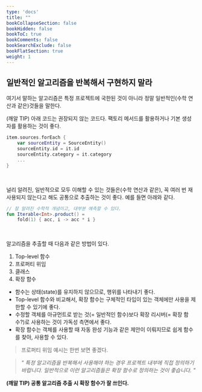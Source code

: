 ```yaml
---
type: 'docs'
title: ""
bookCollapseSection: false
bookHidden: false
bookToC: true
bookComments: false
bookSearchExclude: false
bookFlatSection: true
weight: 1
---
```


## 일반적인 알고리즘을 반복해서 구현하지 말라

여기서 말하는 알고리즘은 특정 프로젝트에 국한된 것이 아니라 정말 일반적인(수학 연산과 같은)것들을 말한다.

(깨알 TIP) 아래 코드는 권장되지 않는 코드다. 팩토리 메서드를 활용하거나 기본 생성자를 활용하는 것이 좋다.

```kotlin
item.sources.forEach {
    var sourceEntity = SourceEntity()
    sourceEntity.id = it.id
    sourceEntity.category = it.category
    ...
}
```

<br>

널리 알려진, 일반적으로 모두 이해할 수 있는 것들은(수학 연산과 같은), 꼭 여러 번 재사용되지 않는다고 해도 공통으로 추출하는 것이 좋다. 예를 들면 아래와 같다. 

```kotlin
// 잘 알려진 수학적 개념이고, 대부분 예측할 수 있다.
fun Iterable<Int>.product() = 
    fold(1) { acc, i -> acc * i }
```

<br>

알고리즘을 추출할 때 다음과 같은 방법이 있다.

1. Top-level 함수
2. 프로퍼티 위임
3. 클래스
4. 확장 함수

- 함수는 상태(state)를 유지하지 않으므로, 행위를 나타내기 좋다.
- Top-level 함수와 비교해서, 확장 함수는 구체적인 타입이 있는 객체에만 사용을 제한할 수 있기에 좋다.
- 수정할 객체를 아규먼트로 받는 것(= 일반적인 함수)보다 확장 리시버(= 확장 함수?)로 사용하는 것이 가독성 측면에서 좋다.
- 확장 함수는 객체를 사용할 때 자동 완성 기능과 같은 제안이 이뤄지므로 쉽게 함수를 찾아, 사용할 수 있다.

> 프로퍼티 위임 예시는 한번 보면 좋겠다.

> *" 특정 알고리즘을 반복해서 사용해야 하는 경우 프로젝트 내부에 직접 정의하기 바랍니다. 일반적으로 이런 알고리즘들은 확장 함수로 정의하는 것이 좋습니다. "*

**(깨알 TIP) 공통 알고리즘 추출 시 확장 함수가 잘 쓰인다.**